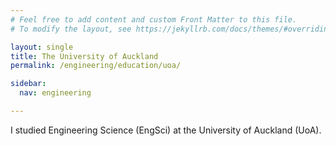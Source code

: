 ```yaml
---
# Feel free to add content and custom Front Matter to this file.
# To modify the layout, see https://jekyllrb.com/docs/themes/#overriding-theme-defaults

layout: single
title: The University of Auckland
permalink: /engineering/education/uoa/

sidebar:
  nav: engineering

---
```


I studied Engineering Science (EngSci) at the University of Auckland (UoA).
